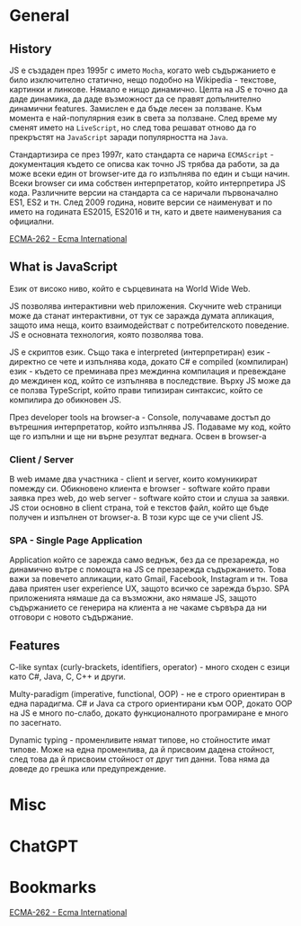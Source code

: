 # General
## History
JS е създаден през 1995г с името `Mocha`, когато web съдържанието е било изключително статично, нещо подобно на Wikipedia - текстове, картинки и линкове. Нямало е нищо динамично. Целта на JS е точно да даде динамика, да даде възможност да се правят допълнително динамични features. Замислен е да бъде лесен за ползване. Към момента е най-популярния език в света за ползване. След време му сменят името на `LiveScript`, но след това решават отново да го прекръстят на `JavaScript` заради популярността на `Java`.

Стандартизира се през 1997г, като стандарта се нарича `ECMAScript` - документация където се описва как точно JS трябва да работи, за да може всеки един от browser-ите да го изпълнява по един и същи начин. Всеки browser си има собствен интерпретатор, който интерпретира JS кода.
Различните версии на стандарта са се наричали първоначално ES1, ES2 и тн. След 2009 година, новите версии се наименуват и по името на годината ES2015, ES2016 и тн, като и двете наименувания са официални.

[ECMA-262 - Ecma International](https://ecma-international.org/publications-and-standards/standards/ecma-262/)

## What is JavaScript
Език от високо ниво, който е сърцевината на World Wide Web. 

JS позволява интерактивни web приложения. Скучните web страници може да станат интерактивни, от тук се заражда думата апликация, защото има неща, които взаимодействат с потребителското поведение. JS е основната технология, която позволява това.

JS е скриптов език. Също така е interpreted (интерпретиран) език - директно се чете и изпълнява кода, докато C# е compiled (компилиран) език - където  се преминава през междинна компилация и превеждане до междинен код, който се изпълнява в последствие. Върху JS може да се ползва TypeScript, който прави типизиран синтаксис, който се компилира до обикновен JS. 

През developer tools на browser-a - Console, получаваме достъп до вътрешния интерпретатор, който изпълнява JS. Подаваме му код, който ще го изпълни и ще ни върне резултат веднага. Освен в browser-а 
### Client / Server
В web имаме два участника - client и server, които комуникират помежду си. Обикновено клиента е browser - software който прави заявка през web, до web server - software който стои и слуша за заявки. JS стои основно в client  страна, той е текстов файл, който ще бъде получен и изпълнен от browser-a. В този курс ще се учи client JS.
### SPA - Single Page Application
Application който се зарежда само веднъж, без да се презарежда, но динамично вътре с помощта на JS се презарежда съдържанието. Това важи за повечето апликации, като Gmail, Facebook, Instagram и тн. Това дава приятен user experience UX, защото всичко се зарежда бързо. SPA приложенията нямаше да са възможни, ако нямаше JS, защото съдържанието се генерира на клиента а не чакаме сървъра да ни отговори с новото съдържание.
## Features
C-like syntax (curly-brackets, identifiers, operator) - много сходен с езици като C#, Java, C, C++ и други.  

Multy-paradigm (imperative, functional, OOP) - не е строго ориентиран в една парадигма. C# и Java са строго ориентирани към OOP, докато OOP на JS е много по-слабо, докато функционалното програмиране е много по засегнато.

Dynamic typing - променливите нямат типове, но стойностите имат типове. Може на една променлива, да й присвоим дадена стойност, след това да й присвоим стойност от друг тип данни. Това няма да доведе до грешка или предупреждение.
# Misc

# ChatGPT

# Bookmarks 
[ECMA-262 - Ecma International](https://ecma-international.org/publications-and-standards/standards/ecma-262/)
